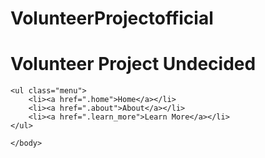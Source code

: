 # VolunteerProjectofficial

<!-- The boring stuff -->
<!DOCTYPE html>
<html>
	<head>
	<meta charset="UTF-8">
	<title>VolunteerProjectundecided</title>
	<meta name="description" content="DESCRIBE YOUR WEBSITE">
	<meta name="keywords" content="KEY, WORDS, HERE">
	</head>
	<body>
	<h1>Volunteer Project Undecided</h1>
 
	<ul class="menu">
		<li><a href=".home">Home</a></li>
 		<li><a href=".about">About</a></li>
 		<li><a href=".learn_more">Learn More</a></li>
	</ul>

  	</body>
</html>
